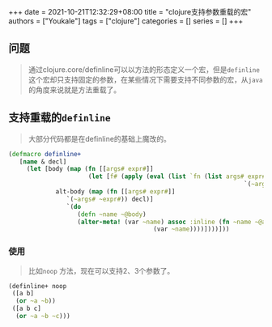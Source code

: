 +++
date = 2021-10-21T12:32:29+08:00
title = "clojure支持参数重载的宏"
authors = ["Youkale"]
tags = ["clojure"]
categories = []
series = []
+++

## 问题
> 通过clojure.core/definline可以以方法的形态定义一个宏，但是`definline`这个宏却只支持固定的参数，在某些情况下需要支持不同参数的宏，从`java`的角度来说就是方法重载了。


## 支持重载的`definline`
> 大部分代码都是在definline的基础上魔改的。

```clojure 
(defmacro definline+
   [name & decl]
     (let [body (map (fn [[args# expr#]]
                      (let [f# (apply (eval (list `fn (list args# expr#))) args#)]
                                                                 `(~args# ~f#))) decl)
             alt-body (map (fn [[args# expr#]]
                `(~args# ~expr#)) decl)]
                `(do
                   (defn ~name ~@body)
                   (alter-meta! (var ~name) assoc :inline (fn ~name ~@alt-body))
                                        (var ~name))))])))]))
```

### 使用
> 比如`noop` 方法，现在可以支持2、3个参数了。 

```clojure
(definline+ noop
 ([a b]
  (or ~a ~b))
 ([a b c]
  (or ~a ~b ~c)))

```

